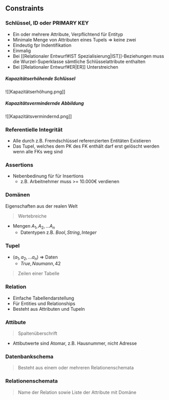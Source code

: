 ## Constraints
### Schlüssel, ID oder PRIMARY KEY
- Ein oder mehrere Attribute, Verpflichtend für Entityp
- Minimale Menge von Attributen eines Tupels => keine zwei 
- Eindeutig fpr Indentifikation
- Einmalig
- Bei [[Relationaler Entwurf#IST Spezialisierung|IST]]-Beziehungen muss die Wurzel-Superklasse sämtliche
Schlüsselattribute enthalten
- Bei [[Relationaler Entwurf#ER|ER]] Unterstreichen

##### Kapazitätserhöhende Schlüssel
![[Kapazitätserhöhung.png]]
##### Kapazitätsvermindernde Abbildung
![[Kapazitätsvermindernd.png]]
### Referentielle Integrität
- Alle durch z.B. Fremdschlüssel referenzierten Entitäten Existieren
- Das Tupel, welches dem PK des FK enthält darf erst gelöscht werden wenn alle FKs weg sind

### Assertions
- Nebenbedinung für für Insertions
	- z.B. Arbeitnehmer muss >= 10.000€ verdienen

### Domänen
Eigenschaften aus der realen Welt
> Wertebreiche
- Mengen $A_1, A_2,...A_n$
	- Datentypen z.B. $Bool, String, Integer$

### Tupel
- $(a_1, a_2,...a_n)$ => Daten
	- $True, Naumann, 42$
> Zeilen einer Tabelle

### Relation
- Einfache Tabellendarstellung
- Für Entities und Relationships
- Besteht aus Attributen und Tupeln

### Attibute
> Spaltenüberschrift
- Attibutwerte sind Atomar, z.B. Hausnummer, nicht Adresse

### Datenbankschema
> Besteht aus einem oder mehreren Relationenschemata

### Relationenschemata
> Name der Relation sowie Liste der Attribute mit Domäne